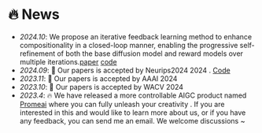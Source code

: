 # 🔥 News
- *2024.10*: We propose an iterative feedback learning method to enhance compositionality in a closed-loop manner, enabling the progressive self-refinement of both the base diffusion model and reward models over multiple iterations.[paper]('https://arxiv.org/abs/2410.07171') [code]('https://huggingface.co/comin/IterComp')   
- *2024.09*: 🎉 Our papers is accepted by Neurips2024 2024 . [Code]('https://github.com/YangLing0818/RealCompo')
- *2023.11*: 🎉 Our papers is accepted by AAAI 2024
- *2023.10*: 🎉 Our papers is accepted by WACV 2024
- *2023.4*: 🔥 We have released a more controllable AIGC product named [Promeai]('www.promeai.com')  where you can fully unleash your creativity . If you are interested in this and would like to learn more about us, or if you have any feedback, you can send me an email. We welcome discussions ~
